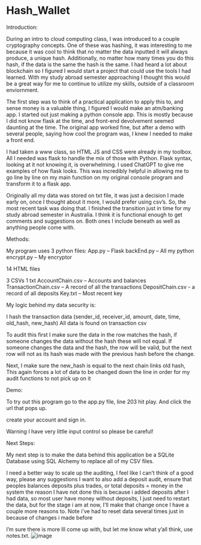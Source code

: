 # Hash_Wallet
Introduction:

During an intro to cloud computing class, I was introduced to a couple cryptography concepts.  One of these was hashing, it was interesting to me because it was cool to think that no matter the data inputted it will always produce, a unique hash.  Additionally, no matter how many times you do this hash, if the data is the same the hash is the same.  I had heard a lot about blockchain so I figured I would start a project that could use the tools I had learned. With my study abroad semester approaching I thought this would be a great way for me to continue to utilize my skills, outside of a classroom enviornment. 

The first step was to think of a practical application to apply this to, and sense money is a valuable thing, I figured I would make an atm/banking app.  I started out just making a python console app.  This is mostly because I did not know flask at the time, and front-end devolvement seemed daunting at the time.  The original app worked fine, but after a demo with several people, saying how cool the program was, I knew I needed to make a front end.

I had taken a www class, so HTML JS and CSS were already in my toolbox.  All I needed was flask to handle the mix of those with Python.  Flask syntax, looking at it not knowing it, is overwhelming.  I used ChatGPT to give me examples of how flask looks.  This was incredibly helpful in allowing me to go line by line on my main function on my original console program and transform it to a flask app. 

Originally all my data was stored on txt file, it was just a decision I made early on, once I thought about it more, I would prefer using csv’s. So, the most recent task was doing that.  I finished the transition just in time for my study abroad semester in Australia.  I think it is functional enough to get comments and suggestions on. Both ones I include beneath as well as anything people come with.


Methods:

My program uses 3 python files:
App.py – Flask 
backEnd.py – All my python
encrypt.py – My encryptor

14 HTML files

3 CSVs 1 txt
AccountChain.csv – Accounts and balances
TransactionChain.csv – A record of all the transactions
DepositChain.csv - a record of all deposits
Key.txt – Most recent key

My logic behind my data security is:

I hash the transaction data (sender_id, receiver_id, amount, date, time, old_hash, new_hash)
All data is found on transaction csv

To audit this first I make sure the data in the row matches the hash, 
if someone changes the data without the hash these will not equal.
	If someone changes the data and the hash, the row will be valid, but the next row will 	not as its hash was made with the previous hash before the change.

Next, I make sure the new_hash is equal to the next chain links old hash,
This again forces a lot of data to be changed down the line in order for my audit functions to not pick up on it

Demo:

To try out this program go to the app.py file, line 203 hit play.  And click the url that pops up.

create your account and sign in.

Warning I have  very little input control so please be careful!

Next Steps:

My next step is to make the data behind this application be a SQLite Database using SQL Alchemy to replace all of my CSV files.

I need a better way to scale up the auditing, I feel like I can’t think of a good way, please any suggestions
I want to also add a deposit audit, ensure that peoples balances deposits plus trades, or total deposits = money in the system 
	the reason I have not done this is because i added deposits after I had data, so most user have money without deposits, I just need to restart the 	data, but for the stage i am at now, I'll make that change once I have a couple more reasons to.  Note i've had to reset data several times just in 	because of changes i made before

I’m sure there is more Ill come up with, but let me know what y’all think, use notes.txt.
![image](https://user-images.githubusercontent.com/105388898/210686727-e0f13c3b-833c-4e79-8b32-f167d8926bfb.png)
